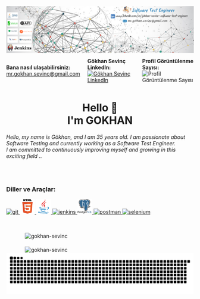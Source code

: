 <img src="https://github.com/gokhan-sevinc/gokhan-sevinc/blob/main/img_readme.png?raw=true">

<div style="display: flex; align-items: center; justify-content: space-between;">
  <!-- Sol tarafta E-posta -->
  <p style="margin: 10px 20px 10px 0;">
    <b>Bana nasıl ulaşabilirsiniz:</b><br>
    <a href="mailto:mr.gokhan.sevinc@gmail.com">mr.gokhan.sevinc@gmail.com</a>
  </p>

  <!-- LinkedIn -->
  <p style="margin: 10px 20px 10px 0;">
    <b>Gökhan Sevinç LinkedIn:</b><br>
    <a href="https://www.linkedin.com/in/gokhan-sevinc-software-test-engineer" target="blank">
      <img align="center" src="https://raw.githubusercontent.com/rahuldkjain/github-profile-readme-generator/master/src/images/icons/Social/linked-in-alt.svg" alt="Gökhan Sevinç LinkedIn" width="30" height="30" />
    </a>
  </p>

  <!-- Profil Görüntülenme Sayısı -->
  <p style="margin: 10px 0;">
    <b>Profil Görüntülenme Sayısı:</b><br>
    <img src="https://komarev.com/ghpvc/?username=gokhan-sevinc&label=Profile%20views&color=0e75b6&style=flat" alt="Profil Görüntülenme Sayısı" width="150" height="30" />
  </p>
</div>

<h1 align="center">Hello 👋
<br>I'm GOKHAN</h1>
<p><i>Hello, my name is Gökhan, and I am 35 years old. I am passionate about Software Testing and currently working as a Software Test Engineer.<br> 
I am committed to continuously improving myself and growing in this exciting field ..</i></p>


<br>
<br>
<h3 align="left">Diller ve Araçlar:</h3>
<p align="left">

  <a href="https://git-scm.com/" target="_blank" rel="noreferrer">
    <img src="https://www.vectorlogo.zone/logos/git-scm/git-scm-icon.svg" alt="git" width="40" height="40"/>
  </a>


  <a href="https://www.w3.org/html/" target="_blank" rel="noreferrer">
    <img src="https://raw.githubusercontent.com/devicons/devicon/master/icons/html5/html5-original-wordmark.svg" alt="html5" width="40" height="40"/>
  </a>
  
  <a href="https://www.java.com" target="_blank" rel="noreferrer">
    <img src="https://raw.githubusercontent.com/devicons/devicon/master/icons/java/java-original.svg" alt="java" width="40" height="40"/>
  </a>
  
  <a href="https://www.jenkins.io" target="_blank" rel="noreferrer">
    <img src="https://www.vectorlogo.zone/logos/jenkins/jenkins-icon.svg" alt="jenkins" width="40" height="40"/>
  </a>
  
  <a href="https://www.postgresql.org" target="_blank" rel="noreferrer">
    <img src="https://raw.githubusercontent.com/devicons/devicon/master/icons/postgresql/postgresql-original-wordmark.svg" alt="postgresql" width="40" height="40"/>
  </a>
  
  <a href="https://postman.com" target="_blank" rel="noreferrer">
    <img src="https://www.vectorlogo.zone/logos/getpostman/getpostman-icon.svg" alt="postman" width="40" height="40"/>
  </a>
  
  <a href="https://www.selenium.dev" target="_blank" rel="noreferrer">
    <img src="https://raw.githubusercontent.com/detain/svg-logos/780f25886640cef088af994181646db2f6b1a3f8/svg/selenium-logo.svg" alt="selenium" width="40" height="40"/>
  </a>
</p>
<br>
<br>

<div style="display: flex; flex-direction: column; align-items: center; gap: 20px; width: 100%;">
  
  <!-- GitHub Stats -->
  <p style="width: 80%; margin: 0;">
    <img align="left" src="https://github-readme-stats.vercel.app/api?username=gokhan-sevinc&show_icons=true&title_color=f00505&locale=tr" alt="gokhan-sevinc" style="width: 80%;" />
  </p>

  <!-- GitHub Streak Stats -->
  <p style="width: 80%; margin: 0;">
    <img align="left" src="https://github-readme-streak-stats.herokuapp.com/?user=gokhan-sevinc&" alt="gokhan-sevinc" style="width: 80%;" />
  </p>
</div>

<picture>
  <source media="(prefers-color-scheme: dark)" srcset="https://raw.githubusercontent.com/CagatayAkkas/CagatayAkkas/output/github-contribution-grid-snake-dark.svg">
  <source media="(prefers-color-scheme: light)" srcset="https://raw.githubusercontent.com/CagatayAkkas/CagatayAkkas/output/github-contribution-grid-snake.svg">
  <img alt="github contribution grid snake animation" src="https://raw.githubusercontent.com/CagatayAkkas/CagatayAkkas/output/github-contribution-grid-snake.svg">
</picture>
